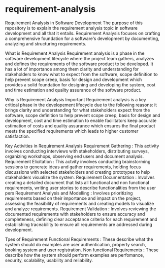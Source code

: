 # requirement-analysis
Requirement Analysis in Software Development
The purpose of this repository is to explain the requirement analysis topic in software development and all that it entails. Requirement Analysis focuses on crafting a comprehensive foundation for a software's development by documenting, analyzing and structuring requirements.

What is Requirement Analysis
Requirement analysis is a phase in the software development lifecycle where the project team gathers, analyzes and defines the requirements of the software product to be developed. It has a lot of importance among them clarity and understanding for stakeholders to know what to expect from the software, scope definition to help prevent scope creep, basis for design and development which provides a solid foundation for designing and developing the system, cost and time estimation and quality assurance of the software product.

Why is Requirement Analysis Important
Requirement analysis is a key critical phase in the developement lifecycle due to the following reasons: it brings clarity and understanding for what stakeholders expect from the software, scope definition to help prevent scope creep, basis for design and development, cost and time estimation to enable facilitators keep accurate estimation of costs and quality assurance which ensures the final product meets the specified requirements which leads to higher customer satisfaction.

Key Activities in Requirement Analysis
Requirement Gathering : This activity involves conducting interviews with stakeholders, distributing surveys, organizing workshops, observing end users and document analysis.
Requirement Elicitation : This actvity involves conducting brainstorming sessions to generate ideas and gather requirements, holding focus discussions with selected stakeholders and creating prototypes to help stakeholders visualize the system.
Requirement Documentation : Involves creating a detailed document that lists all functional and non functional requirements, writing user stories to describe functionalities from the user pers
Requirement Analysis and Modelling : Involves prioritizing requirements based on their importance and impact on the project, assessing the feasibility of requirements and creating models to visualize and analyze requirements.
Requirement Validation : Involves reviewing the documented requirements with stakeholders to ensure accuracy and completeness, defining clear acceptance criteria for each requirement and establishing traceability to ensure all requirements are addressed during development.

Tpes of Requirement
Functional Requirements : These describe what the system should do examples are user authentication, property search, booking system and user registration.
Non functional Requirements : These describe how the system should perform examples are perfomance, security, scalability, usability and reliability.
